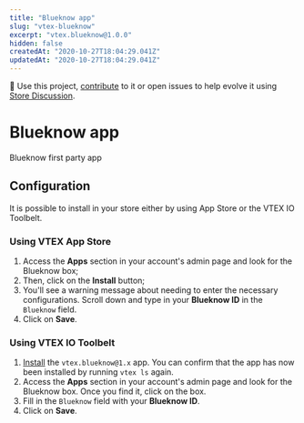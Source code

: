 ```yaml
---
title: "Blueknow app"
slug: "vtex-blueknow"
excerpt: "vtex.blueknow@1.0.0"
hidden: false
createdAt: "2020-10-27T18:04:29.041Z"
updatedAt: "2020-10-27T18:04:29.041Z"
---
```

📢 Use this project, [contribute](https://github.com/vtex-apps/CHANGEME) to it or open issues to help evolve it using [Store Discussion](https://github.com/vtex-apps/store-discussion).

# Blueknow app

Blueknow first party app

## Configuration

It is possible to install in your store either by using App Store or the VTEX IO Toolbelt.

### Using VTEX App Store

1. Access the **Apps** section in your account's admin page and look for the Blueknow box;
2. Then, click on the **Install** button;
3. You'll see a warning message about needing to enter the necessary configurations. Scroll down and type in your **Blueknow ID** in the `Blueknow` field.
4. Click on **Save**.

### Using VTEX IO Toolbelt

1. [Install](https://vtex.io/docs/recipes/development/installing-an-app/) the `vtex.blueknow@1.x` app. You can confirm that the app has now been installed by running `vtex ls` again. 
2. Access the **Apps** section in your account's admin page and look for the Blueknow box. Once you find it, click on the box.
3. Fill in the `Blueknow` field with your **Blueknow ID**.
4. Click on **Save**.

<!-- Remember to also **showcase any necessary disclaimer** related to the app in this section, such as the different behavior it may display during its configuration. -->
